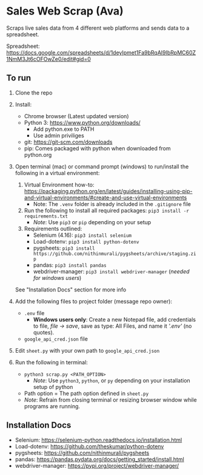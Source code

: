 # Sales Web Scrap (Ava)

Scraps live sales data from 4 different web platforms and sends data to a spreadsheet.

Spreadsheet: https://docs.google.com/spreadsheets/d/1deyIpmet1Fa9bRqAI9IbRpMC60Z1NmM3Jt6cOFOwZe0/edit#gid=0

## To run

1. Clone the repo
2. Install:
    - Chrome browser (Latest updated version)
    - Python 3: https://www.python.org/downloads/
        - Add python.exe to PATH
        - Use admin priviliges
    - git: https://git-scm.com/downloads
    - pip: Comes packaged with python when downloaded from python.org
3. Open terminal (mac) or command prompt (windows) to run/install the following in a virtual environment:

    1. Virtual Environment how-to: https://packaging.python.org/en/latest/guides/installing-using-pip-and-virtual-environments/#create-and-use-virtual-environments
        - Note: The `.venv` folder is already included in the `.gitignore` file
    2. Run the following to install all required packages: `pip3 install -r requirements.txt`
        - _Note_: Use `pip3` or `pip` depending on your setup
    3. Requirements outlined:
        - Selenium (4.16): `pip3 install selenium`
        - Load-dotenv: `pip3 install python-dotenv`
        - pygsheets: `pip3 install https://github.com/nithinmurali/pygsheets/archive/staging.zip`
        - pandas: `pip3 install pandas`
        - webdriver-manager: `pip3 install webdriver-manager` (_needed for windows users_)

    See "Installation Docs" section for more info

4. Add the following files to project folder (message repo owner):
    - `.env` file
        - **Windows users only**: Create a new Notepad file, add credentials to file, _file -> save_, save as type: All Files, and name it _'.env'_ (no quotes).
    - `google_api_cred.json` file
5. Edit `sheet.py` with your own path to `google_api_cred.json`
6. Run the following in terminal:
    - `python3 scrap.py <PATH_OPTION>`
        - _Note_: Use `python3`, `python`, or `py` depending on your installation setup of python
    - Path option = The path option defined in `sheet.py`
    - _Note_: Refrain from closing terminal or resizing browser window while programs are running.

## Installation Docs

-   Selenium: https://selenium-python.readthedocs.io/installation.html
-   Load-dotenv: https://github.com/theskumar/python-dotenv
-   pygsheets: https://github.com/nithinmurali/pygsheets
-   pandas: https://pandas.pydata.org/docs/getting_started/install.html
-   webdriver-manager: https://pypi.org/project/webdriver-manager/

